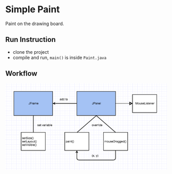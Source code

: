 # Simple Paint

Paint on the drawing board.

## Run Instruction

- clone the project
- compile and run, `main()` is inside `Paint.java`

## Workflow

![simple-paint-workflow.png](img/simple-paint-workflow.png)
